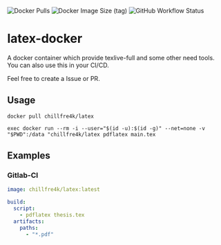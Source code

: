 ![Docker Pulls](https://img.shields.io/docker/pulls/chillfre4k/latex?style=flat-square)
![Docker Image Size (tag)](https://img.shields.io/docker/image-size/chillfre4k/latex/latest?style=flat-square)
![GitHub Workflow Status](https://img.shields.io/github/workflow/status/b-reich/latex-docker/ci?style=flat-square)

# latex-docker
A docker container which provide texlive-full and some other need tools.
You can also use this in your CI/CD.

Feel free to create a Issue or PR.

## Usage
```
docker pull chillfre4k/latex

exec docker run --rm -i --user="$(id -u):$(id -g)" --net=none -v "$PWD":/data "chillfre4k/latex pdflatex main.tex
```

## Examples
### Gitlab-CI
```yaml
image: chillfre4k/latex:latest

build:
  script:
    - pdflatex thesis.tex
  artifacts:
    paths:
      - "*.pdf"
```
